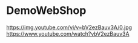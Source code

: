 # DemoWebShop
https://img.youtube.com/vi/v=bV2ezBauv3A/0.jpg
https://www.youtube.com/watch?vbV2ezBauv3A
